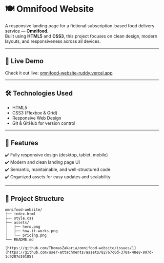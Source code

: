 # 🍽️ Omnifood Website  

A responsive landing page for a fictional subscription-based food delivery service — **Omnifood**.  
Built using **HTML5** and **CSS3**, this project focuses on clean design, modern layouts, and responsiveness across all devices.  

---

## 🚀 Live Demo  
Check it out live: [omnifood-website-ruddy.vercel.app](https://omnifood-website-ruddy.vercel.app/)  

---



## 🛠️ Technologies Used  
- HTML5  
- CSS3 (Flexbox & Grid)  
- Responsive Web Design  
- Git & GitHub for version control  

---

## 🎯 Features  
✔️ Fully responsive design (desktop, tablet, mobile)  
✔️ Modern and clean landing page UI  
✔️ Semantic, maintainable, and well-structured code  
✔️ Organized assets for easy updates and scalability  

---

## 📂 Project Structure  
```text
omnifood-website/
├── index.html
├── style.css
├── assets/
│   ├── hero.png
│   ├── how-it-works.png
│   └── pricing.png
└── README.md

[https://github.com/ThomasZakaria/omnifood-website/issues/1](https://github.com/user-attachments/assets/82767c6d-378a-48e8-807d-1c9287d10185)
